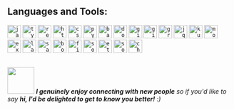 <!--
**BJ-dev0706** is a ✨ _special_ ✨ repository because its `README.md` (this file) appears on your GitHub profile.

Here are some ideas to get you started:

- 🔭 I’m currently working on ...
- 🌱 I’m currently learning ...
- 👯 I’m looking to collaborate on ...
- 🤔 I’m looking for help with ...
- 💬 Ask me about ...
- 📫 How to reach me: ...
- 😄 Pronouns: ...
- ⚡ Fun fact: ...
-->

## Languages and Tools:

<div align="left">
  <code><img src="https://cdn.jsdelivr.net/gh/devicons/devicon/icons/javascript/javascript-original.svg" height="30" alt="javascript logo" /></code>
  <code><img src="https://cdn.jsdelivr.net/gh/devicons/devicon/icons/typescript/typescript-original.svg" height="30" alt="typescript logo" /></code>
  <code><img src="https://cdn.jsdelivr.net/gh/devicons/devicon/icons/react/react-original.svg" height="30" alt="react logo" /></code>
  <code><img src="https://cdn.jsdelivr.net/gh/devicons/devicon/icons/html5/html5-original.svg" height="30" alt="html5 logo" /></code>
  <code><img src="https://cdn.jsdelivr.net/gh/devicons/devicon/icons/css3/css3-original.svg" height="30" alt="css3 logo" /></code>
  <code><img src="https://cdn.jsdelivr.net/gh/devicons/devicon/icons/python/python-original.svg" height="30" alt="python logo" /></code>
  <code><img src="https://cdn.jsdelivr.net/gh/devicons/devicon/icons/babel/babel-original.svg" height="30" alt="babel logo" /></code>
  <code><img src="https://cdn.jsdelivr.net/gh/devicons/devicon/icons/docker/docker-original.svg" height="30" alt="docker logo" /></code>
  <code><img src="https://cdn.jsdelivr.net/gh/devicons/devicon/icons/git/git-original.svg" height="30" alt="git logo" /></code>
  <code><img src="https://cdn.jsdelivr.net/gh/devicons/devicon/icons/gitlab/gitlab-original.svg" height="30" alt="gitlab logo" /></code>
  <code><img src="https://cdn.jsdelivr.net/gh/devicons/devicon/icons/graphql/graphql-plain.svg" height="30" alt="graphql logo" /></code>
  <code><img src="https://cdn.jsdelivr.net/gh/devicons/devicon/icons/jquery/jquery-original.svg" height="30" alt="jquery logo" /></code>
  <code><img src="https://cdn.jsdelivr.net/gh/devicons/devicon/icons/kubernetes/kubernetes-plain.svg" height="30" alt="kubernetes logo" /></code>
  <code><img src="https://cdn.jsdelivr.net/gh/devicons/devicon/icons/mongodb/mongodb-original.svg" height="30" alt="mongodb logo" /></code>
  <code><img src="https://cdn.jsdelivr.net/gh/devicons/devicon/icons/express/express-original.svg" height="30" alt="express logo" /></code>
  <code><img src="https://cdn.jsdelivr.net/gh/devicons/devicon/icons/laravel/laravel-plain.svg" height="30" alt="laravel logo" /></code>
  <code><img src="https://cdn.jsdelivr.net/gh/devicons/devicon/icons/sass/sass-original.svg" height="30" alt="sass logo" /></code>
  <code><img src="https://cdn.jsdelivr.net/gh/devicons/devicon/icons/bootstrap/bootstrap-original.svg" height="30" alt="bootstrap logo" /></code>
  <code><img src="https://cdn.jsdelivr.net/gh/devicons/devicon/icons/figma/figma-original.svg" height="30" alt="figma logo" /></code>
  <code><img src="https://cdn.jsdelivr.net/gh/devicons/devicon/icons/solidity/solidity-plain.svg" height="30" alt="solidity logo" /></code>
  <code><img src="https://cdn.jsdelivr.net/gh/devicons/devicon/icons/ethereum/ethereum-original.svg" height="30" alt="ethereum logo" /></code>
  <code><img src="https://cdn.jsdelivr.net/gh/devicons/devicon/icons/solana/solana-original.svg" height="30" alt="solana logo" /></code>
  <code><img src="https://cdn.jsdelivr.net/gh/devicons/devicon/icons/chainlink/chainlink-original.svg" height="30" alt="chainlink logo" /></code>
</div>


##
<img src="https://media.giphy.com/media/LnQjpWaON8nhr21vNW/giphy.gif" width="60"> <em><b>I genuinely enjoy connecting with new people</b> so if you'd like to say <b>hi, I'd be delighted to get to know you better!</b> :)</em>
